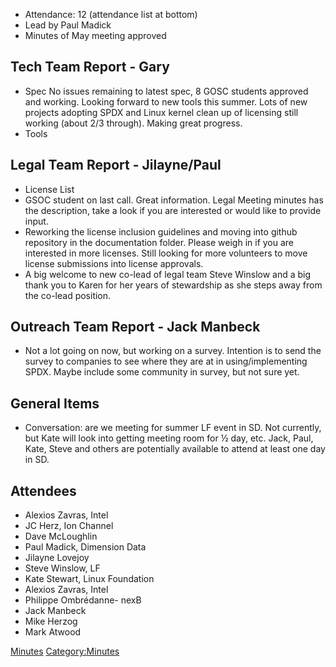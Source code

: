   - Attendance: 12 (attendance list at bottom)
  - Lead by Paul Madick
  - Minutes of May meeting approved

## Tech Team Report - Gary

  - Spec No issues remaining to latest spec, 8 GOSC students approved
    and working. Looking forward to new tools this summer. Lots of new
    projects adopting SPDX and Linux kernel clean up of licensing still
    working (about 2/3 through). Making great progress.
  - Tools

## Legal Team Report - Jilayne/Paul

  - License List
  - GSOC student on last call. Great information. Legal Meeting minutes
    has the description, take a look if you are interested or would like
    to provide input.
  - Reworking the license inclusion guidelines and moving into github
    repository in the documentation folder. Please weigh in if you are
    interested in more licenses. Still looking for more volunteers to
    move license submissions into license approvals.
  - A big welcome to new co-lead of legal team Steve Winslow and a big
    thank you to Karen for her years of stewardship as she steps away
    from the co-lead position.

## Outreach Team Report - Jack Manbeck

  - Not a lot going on now, but working on a survey. Intention is to
    send the survey to companies to see where they are at in
    using/implementing SPDX. Maybe include some community in survey, but
    not sure yet.

## General Items

  - Conversation: are we meeting for summer LF event in SD. Not
    currently, but Kate will look into getting meeting room for ½ day,
    etc. Jack, Paul, Kate, Steve and others are potentially available to
    attend at least one day in SD.

## Attendees

  - Alexios Zavras, Intel
  - JC Herz, Ion Channel
  - Dave McLoughlin
  - Paul Madick, Dimension Data
  - Jilayne Lovejoy
  - Steve Winslow, LF
  - Kate Stewart, Linux Foundation
  - Alexios Zavras, Intel
  - Philippe Ombrédanne- nexB
  - Jack Manbeck
  - Mike Herzog
  - Mark Atwood

[Minutes](Category:General "wikilink")
[Category:Minutes](Category:Minutes "wikilink")
